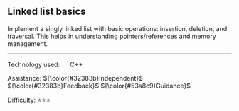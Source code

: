 ## Linked list basics
Implement a singly linked list with basic operations: insertion, deletion, and traversal. This helps in understanding pointers/references and memory management.

<hr>

Technology used: <img src="https://github.com/user-attachments/assets/22ec92c6-2db2-4d7b-b667-404f3f25a757" height="15" width="15" valign="center"> C++

Assistance: ${\color{#32383b}Independent}$ ${\color{#32383b}Feedback}$ ${\color{#53a8c9}Guidance}$

Difficulty: ⭐⭐⭐
